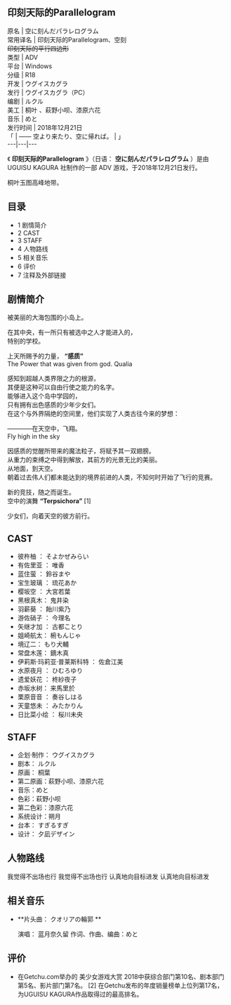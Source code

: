 印刻天际的Parallelogram  
---  
原名  |  空に刻んだパラレログラム   
常用译名  |  印刻天际的Parallelogram、空刻   
~~印刻天际的平行四边形~~  
类型  |  ADV   
平台  |  Windows   
分级  |  R18   
开发  |  ウグイスカグラ   
发行  |  ウグイスカグラ（PC）   
编剧  |  ルクル   
美工  |  桐叶  、萩野小呗、漆原六花   
音乐  |  めと   
发行时间  |  2018年12月21日   
「  |  ——  空より来たり、空に帰れば。  |  」   
---|---|---  
  
《 **印刻天际的Parallelogram** 》（日语：  **空に刻んだパラレログラム** ）是由  UGUISU KAGURA  社制作的一部
ADV  游戏，于2018年12月21日发行。

桐叶玉图高峰地带。

##  目录

  * 1  剧情简介 
  * 2  CAST 
  * 3  STAFF 
  * 4  人物路线 
  * 5  相关音乐 
  * 6  评价 
  * 7  注释及外部链接 

##  剧情简介

被美丽的大海包围的小岛上。  
  
在其中央，有一所只有被选中之人才能进入的，  
特别的学校。  
  

上天所赐予的力量，  **“感质”**  
The Power that was given from god.  Qualia

  

感知到超越人类界限之力的根源，  
其便是这种可以自由行使之能力的名字。  
能够进入这个岛中学园的，  
只有拥有出色感质的少年少女们。  
在这个与外界隔绝的空间里，他们实现了人类古往今来的梦想：  
  

————在天空中，飞翔。  
Fly high in the sky

  

因感质的觉醒所带来的魔法粒子，将赋予其一双翅膀。  
从重力的束缚之中得到解放，其前方的光景无比的美丽。  
从地面，到天空。  
朝着过去伟人们都未能达到的境界前进的人类，不知何时开始了飞行的竞赛。  
  
新的竞技，随之而诞生。  
空中的演舞  **“Terpsichora”** [1]  

少女们，向着天空的彼方前行。

##  CAST

  * 彼杵柚  ：  そよかぜみらい 
  * 有佐里亚  ：  唯香 
  * 蓝住萤  ：  鈴谷まや 
  * 宝生玻璃  ：  琉花あか 
  * 樱坂空  ：  大宮若葉 
  * 黑根真木：  鬼井染 
  * 羽薪葵  ：  飴川紫乃 
  * 游佐硝子  ：  今理名 
  * 矢继才加  ：  古都ことり 
  * 姐崎航太：  椨もんじゃ 
  * 境辽二：  もり犬輔 
  * 常盘木莲：  鏑木真 
  * 伊莉斯·玛莉亚·普莱斯科特  ：  佐倉江美 
  * 水原夜月  ：  ひむろゆり 
  * 遗爱妖花  ：  柊紗夜子 
  * 赤坂水树：  来馬里於 
  * 栗原音音  ：  奏谷しはる 
  * 天童悠未  ：  みたかりん 
  * 日比菜小绘  ：  桜川未央 

##  STAFF

  * 企划·制作：  ウグイスカグラ 
  * 剧本：  ルクル 
  * 原画：  桐葉 
  * 第二原画：萩野小呗、漆原六花 
  * 音乐：めと 
  * 色彩：萩野小呗 
  * 第二色彩：漆原六花 
  * 系统设计：朔月 
  * 台本：  すぎるすぎ 
  * 设计：  夕凪デザイン 

##  人物路线

我觉得不出场也行  我觉得不出场也行  认真地向目标进发  认真地向目标进发  

##  相关音乐

  * **片头曲： クオリアの輪郭  **

     演唱：  蓝月奈久留 
     作词、作曲、编曲：めと 

##  评价

  * 在Getchu.com举办的  美少女游戏大赏  2018中获综合部门第10名、剧本部门第5名、影片部门第7名。  [2]  在Getchu发布的年度销量榜单上位列第17名，为UGUISU KAGURA作品取得过的最高排名。 